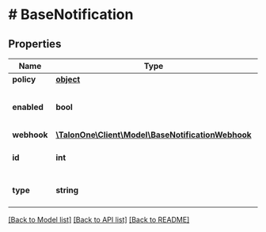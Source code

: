# # BaseNotification

## Properties

Name | Type | Description | Notes
------------ | ------------- | ------------- | -------------
**policy** | [**object**](.md) |  | 
**enabled** | **bool** | Indicates whether the notification is activated. | [optional] [default to true]
**webhook** | [**\TalonOne\Client\Model\BaseNotificationWebhook**](BaseNotificationWebhook.md) |  | 
**id** | **int** | Unique ID for this entity. | 
**type** | **string** | The notification type. | 

[[Back to Model list]](../../README.md#documentation-for-models) [[Back to API list]](../../README.md#documentation-for-api-endpoints) [[Back to README]](../../README.md)


